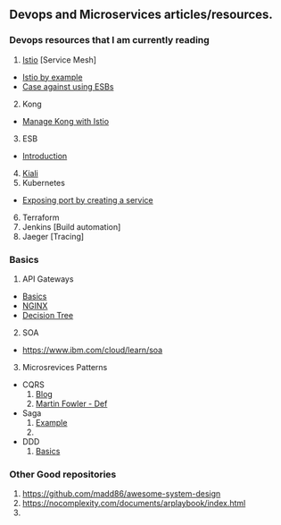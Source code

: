 ## Devops and Microservices articles/resources.

### Devops resources that I am currently reading

1. [Istio](https://istio.io/) [Service Mesh]
  - [Istio by example](https://www.istiobyexample.dev/)
  - [Case against using ESBs](https://www.infoq.com/articles/microservices-post-kubernetes/)
2. Kong
  - [Manage Kong with Istio](https://konghq.com/blog/kong-istio-setting-service-mesh-kubernetes-kiali-observability/)
3. ESB
  - [Introduction](https://www.ibm.com/cloud/learn/esb)
4. [Kiali](https://kiali.io/)
5. Kubernetes
  - [Exposing port by creating a service](https://kubernetes.io/docs/tutorials/kubernetes-basics/expose/expose-intro/)
6. Terraform
7. Jenkins [Build automation]
8. Jaeger [Tracing]

### Basics
1. API Gateways
  - [Basics](https://microservices.io/patterns/apigateway.html)
  - [NGINX](https://www.nginx.com/learn/api-gateway/)
  - [Decision Tree](https://medium.com/@mahesh.mahadevan/my-experiences-with-api-gateways-8a93ad17c4c4)
2. SOA
  - https://www.ibm.com/cloud/learn/soa
3. Microsrevices Patterns
  - CQRS
      1. [Blog](https://medium.com/@sderosiaux/cqrs-what-why-how-945543482313)
      2. [Martin Fowler - Def](https://martinfowler.com/bliki/CQRS.html#:~:text=CQRS%20stands%20for%20Command%20Query,you%20use%20to%20read%20information.)
  - Saga
      1. [Example](https://developers.redhat.com/blog/2018/10/01/patterns-for-distributed-transactions-within-a-microservices-architecture/)
      2. 
  - DDD
      1. [Basics](https://www.confluent.io/blog/microservices-apache-kafka-domain-driven-design/)
      
### Other Good repositories
1. https://github.com/madd86/awesome-system-design
2. https://nocomplexity.com/documents/arplaybook/index.html
3. 
